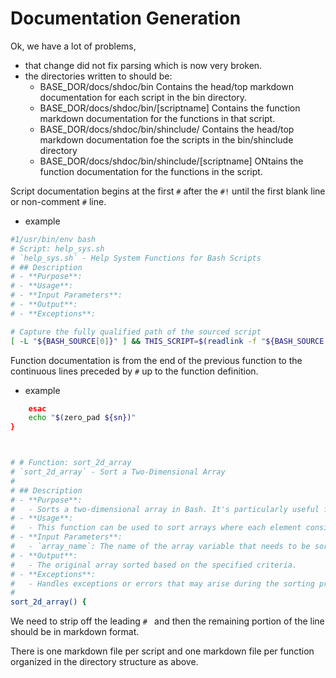 # Documentation Generation

Ok, we have a lot of problems,

- that change did not fix parsing which is now very broken.
- the directories written to should be:
  - BASE_DOR/docs/shdoc/bin
     Contains the head/top markdown documentation for each script in the bin directory. 
  - BASE_DOR/docs/shdoc/bin/[scriptname]
     Contains the function markdown documentation for the functions in that script.
  - BASE_DOR/docs/shdoc/bin/shinclude/
     Contains the head/top markdown documentation foe the scripts in the  bin/shinclude directory
  - BASE_DOR/docs/shdoc/bin/shinclude/[scriptname]
     ONtains the function documentation for the functions in the script.

Script documentation begins at the first `#` after the `#!` until the first blank line or non-comment `#` line.
- example
```bash
#1/usr/bin/env bash
# Script: help_sys.sh
# `help_sys.sh` - Help System Functions for Bash Scripts
# ## Description
# - **Purpose**:
# - **Usage**:
# - **Input Parameters**:   
# - **Output**:
# - **Exceptions**:

# Capture the fully qualified path of the sourced script
[ -L "${BASH_SOURCE[0]}" ] && THIS_SCRIPT=$(readlink -f "${BASH_SOURCE[0]}") || THIS_SCRIPT="${BASH_SOURCE[0]}"
```

Function documentation is from the end of the previous function to the continuous lines preceded by `#`  up to the function definition.
- example
```bash
    esac
    echo "$(zero_pad ${sn})"
}



# # Function: sort_2d_array
# `sort_2d_array` - Sort a Two-Dimensional Array
#
# ## Description
# - **Purpose**:
#   - Sorts a two-dimensional array in Bash. It's particularly useful for organizing data that is stored in a format of paired elements.
# - **Usage**: 
#   - This function can be used to sort arrays where each element consists of a pair of values (e.g., key-value pairs). It's beneficial in scenarios where data needs to be sorted based on one of the dimensions.
# - **Input Parameters**: 
#   - `array_name`: The name of the array variable that needs to be sorted.
# - **Output**: 
#   - The original array sorted based on the specified criteria.
# - **Exceptions**: 
#   - Handles exceptions or errors that may arise during the sorting process (to be detailed based on function's implementation).
#
sort_2d_array() {
```

We need to strip off the leading `# ` and then the remaining portion of the line should be in markdown format.

There is one markdown file per script and one markdown file per function organized in the directory structure as above.
